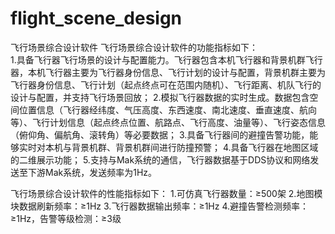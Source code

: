 # flight_scene_design
飞行场景综合设计软件
飞行场景综合设计软件的功能指标如下：                                                                                                         
1.具备飞行器飞行场景的设计与配置能力。飞行器包含本机飞行器和背景机群飞行器，本机飞行器主要为飞行器身份信息、飞行计划的设计与配置，背景机群主要为飞行器身份信息、飞行计划（起点终点可在范围内随机）、飞行距离、机队飞行的设计与配置，并支持飞行场景回放；
2.模拟飞行器数据的实时生成。数据包含空间位置信息（飞行器经纬度、气压高度、东西速度、南北速度、垂直速度、航向等）、飞行计划信息（起点终点位置、航路点、飞行高度、油量等）、飞行姿态信息（俯仰角、偏航角、滚转角）等必要数据；
3.具备飞行器间的避撞告警功能，能够实时对本机与背景机群、背景机群间进行防撞预警；
4.具备飞行器在地图区域的二维展示功能；
5.支持与Mak系统的通信，飞行器数据基于DDS协议和网络发送至下游Mak系统，发送频率为1Hz。

飞行场景综合设计软件的性能指标如下：
1.可仿真飞行器数量：≥500架
2.地图模块数据刷新频率：≥1Hz
3.飞行器数据输出频率：≥1Hz
4.避撞告警检测频率：≥1Hz，告警等级检测：≥3级
